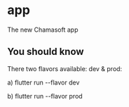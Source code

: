 # app

The new Chamasoft app

## You should know

There two flavors available: dev & prod:

a) flutter run --flavor dev

b) flutter run --flavor prod
